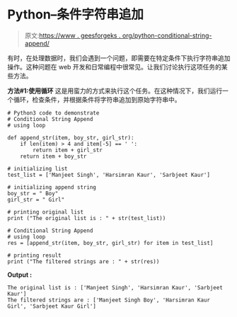# Python–条件字符串追加

> 原文:[https://www . geesforgeks . org/python-conditional-string-append/](https://www.geeksforgeeks.org/python-conditional-string-append/)

有时，在处理数据时，我们会遇到一个问题，即需要在特定条件下执行字符串追加操作。这种问题在 web 开发和日常编程中很常见。让我们讨论执行这项任务的某些方法。

**方法#1:使用循环**
这是用蛮力的方式来执行这个任务。在这种情况下，我们运行一个循环，检查条件，并根据条件将字符串追加到原始字符串中。

```
# Python3 code to demonstrate 
# Conditional String Append
# using loop

def append_str(item, boy_str, girl_str):
    if len(item) > 4 and item[-5] == ' ':
        return item + girl_str
    return item + boy_str

# initializing list 
test_list = ['Manjeet Singh', 'Harsimran Kaur', 'Sarbjeet Kaur']

# initializing append string 
boy_str = " Boy"
girl_str = " Girl"

# printing original list
print ("The original list is : " + str(test_list))

# Conditional String Append
# using loop
res = [append_str(item, boy_str, girl_str) for item in test_list]

# printing result 
print ("The filtered strings are : " + str(res))
```

**Output :**

```
The original list is : ['Manjeet Singh', 'Harsimran Kaur', 'Sarbjeet Kaur']
The filtered strings are : ['Manjeet Singh Boy', 'Harsimran Kaur Girl', 'Sarbjeet Kaur Girl']

```